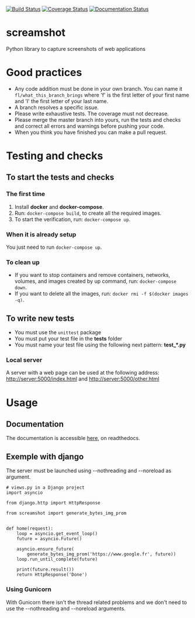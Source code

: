 [![Build Status](https://travis-ci.org/makinacorpus/screamshot.svg?branch=master)](https://travis-ci.org/makinacorpus/screamshot)
[![Coverage Status](https://coveralls.io/repos/github/makinacorpus/screamshot/badge.svg?branch=master&service=github)](https://coveralls.io/github/makinacorpus/screamshot?branch=master&service=github)
[![Documentation Status](https://readthedocs.org/projects/screamshot/badge/?version=latest)](https://screamshot.readthedocs.io/en/latest/?badge=latest)

# screamshot
Python library to capture screenshots of web applications

# Good practices

* Any code addition must be done in your own branch. You can name it `fl/what_this_branch_brings` where 'f' is the first letter of your first name and 'l' the first letter of your last name.
* A branch resolves a specific issue.
* Please write exhaustive tests. The coverage must not decrease.
* Please merge the master branch into yours, run the tests and checks and correct all errors and warnings before pushing your code.
* When you think you have finished you can make a pull request.

# Testing and checks
## To start the tests and checks
### The first time

1. Install **docker** and **docker-compose**.
2. Run: `docker-compose build`, to create all the required images.
3. To start the verification, run: `docker-compose up`.

### When it is already setup

You just need to run `docker-compose up`.

### To clean up

* If you want to stop containers and remove containers, networks, volumes, and images created by up command, run: `docker-compose down`.
* If you want to delete all the images, run: `docker rmi -f $(docker images -q)`.

## To write new tests

* You must use the `unittest` package
* You must put your test file in the **tests** folder
* You must name your test file using the following next pattern: **test_*.py**

### Local server

A server with a web page can be used at the following address: <http://server:5000/index.html> and <http://server:5000/other.html>

# Usage
## Documentation

The documentation is accessible [here](https://screamshot.readthedocs.io/en/latest/), on readthedocs.


## Exemple with django

The server must be launched using --nothreading and --noreload as argument.
```
# views.py in a Django project
import asyncio

from django.http import HttpResponse

from screamshot import generate_bytes_img_prom


def home(request):
    loop = asyncio.get_event_loop()
    future = asyncio.Future()

    asyncio.ensure_future(
        generate_bytes_img_prom('https://www.google.fr', future))
    loop.run_until_complete(future)

    print(future.result())
    return HttpResponse('Done')
``` 


### Using Gunicorn

With Gunicorn there isn't the thread related problems and we don't need to use the --nothreading and --noreload arguments.